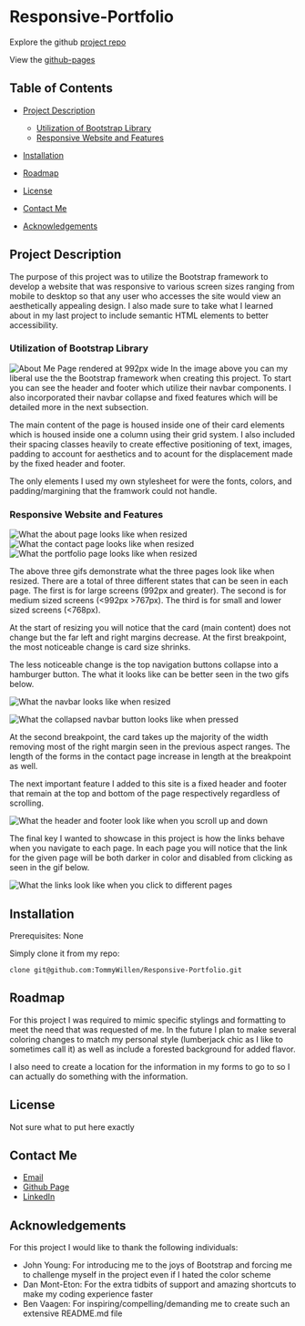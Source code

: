 # Responsive-Portfolio

Explore the github [project repo](https://github.com/TommyWillen/Responsive-Portfolio)

View the [github-pages](https://tommywillen.github.io/Responsive-Portfolio/)

## Table of Contents

- [Project Description](#Project-Description)
    - [Utilization of Bootstrap Library](#utilization-of-bootstrap-library)
    - [Responsive Website and Features](#Responsive-website-and-features)

- [Installation](#installation)

- [Roadmap](#roadmap)

- [License](#license)

- [Contact Me](#contact-me)

- [Acknowledgements](#acknowledgements)

## Project Description

The purpose of this project was to utilize the Bootstrap framework to develop a website that was responsive to various screen sizes ranging from mobile to desktop so that any user who accesses the site would view an aesthetically appealing design. I also made sure to take what I learned about in my last project to include semantic HTML elements to better accessibility.

### Utilization of Bootstrap Library
![About Me Page rendered at 992px wide](./assets/images/screenshots/992-responsive-portfolio-index.png)
In the image above you can my liberal use the the Bootstrap framework when creating this project. To start you can see the header and footer which utilize their navbar components. I also incorporated their navbar collapse and fixed features which will be detailed more in the next subsection.

The main content of the page is housed inside one of their card elements which is housed inside one a column using their grid system. I also included their spacing classes heavily to create effective positioning of text, images, padding to account for aesthetics and to acount for the displacement made by the fixed header and footer.

The only elements I used my own stylesheet for were the fonts, colors, and padding/margining that the framwork could not handle.

### Responsive Website and Features
![What the about page looks like when resized](./assets/images/gifs/responsive-portfolio-aboutme.gif)
![What the contact page looks like when resized](./assets/images/gifs/responsive-portfolio-contact.gif)
![What the portfolio page looks like when resized](./assets/images/gifs/responsive-portfolio-portfoliopage.gif)

The above three gifs demonstrate what the three pages look like when resized. There are a total of three different states that can be seen in each page. The first is for large screens \(992px and greater\). The second is for medium sized screens \(\<992px  \>767px\). The third is for small and lower sized screens \(\<768px\).

At the start of resizing you will notice that the card \(main content\) does not change but the far left and right margins decrease. At the first breakpoint, the most noticeable change is card size shrinks.

The less noticeable change is the top navigation buttons collapse into a hamburger button. The what it looks like can be better seen in the two gifs below.

![What the navbar looks like when resized](./assets/images/gifs/responsive-portfolio-navbarcollapse.gif)

![What the collapsed navbar button looks like when pressed](./assets/images/gifs/responsive-portfolio-navbarbutton.gif)

At the second breakpoint, the card takes up the majority of the width removing most of the right margin seen in the previous aspect ranges. The length of the forms in the contact page increase in length at the breakpoint as well.

The next important feature I added to this site is a fixed header and footer that remain at the top and bottom of the page respectively regardless of scrolling.

![What the header and footer look like when you scroll up and down](./assets/images/gifs/responsive-portfolio-stickyhead-stickyfoot.gif)

The final key I wanted to showcase in this project is how the links behave when you navigate to each page. In each page you will notice that the link for the given page will be both darker in color and disabled from clicking as seen in the gif below.

![What the links look like when you click to different pages](./assets/images/gifs/responsive-portfolio-links.gif)

## Installation

Prerequisites\: None

Simply clone it from my repo\:

```
clone git@github.com:TommyWillen/Responsive-Portfolio.git
```

## Roadmap

For this project I was required to mimic specific stylings and formatting to meet the need that was requested of me. In the future I plan to make several coloring changes to match my personal style \(lumberjack chic as I like to sometimes call it\) as well as include a forested background for added flavor.

I also need to create a location for the information in my forms to go to so I can actually do something with the information.

## License

Not sure what to put here exactly

## Contact Me

- [Email](TommyAllen1215@gmail.com)
- [Github Page](https://github.com/TommyWillen)
- [LinkedIn](https://www.linkedin.com/in/tommy-willen-12867b1b3/) 

## Acknowledgements 

For this project I would like to thank the following individuals\:

- John Young\: For introducing me to the joys of Bootstrap and forcing me to challenge myself in the project even if I hated the color scheme
- Dan Mont-Eton\: For the extra tidbits of support and amazing shortcuts to make my coding experience faster
- Ben Vaagen\: For inspiring\/compelling\/demanding me to create such an extensive <span>README.md</span> file